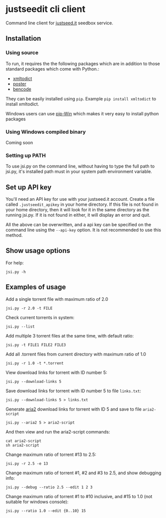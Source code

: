 # justseedit cli client

Command line client for [justseed.it](https://justseed.it) seedbox service.

## Installation

### Using source

To run, it requires the the following packages which are in addition to those standard packages which come with Python.:

- [xmltodict](http://pypi.python.org/pypi/xmltodict/)
- [poster](http://pypi.python.org/pypi/poster/)
- [bencode](http://pypi.python.org/pypi/bencode/)

They can be easily installed using `pip`. Example `pip install xmltodict` to install xmltodict.

Windows users can use [pip-Win](https://sites.google.com/site/pydatalog/python/pip-for-windows) which makes it very easy to install python packages

### Using Windows compiled binary

Coming soon

### Setting up PATH

To use jsi.py on the command line, without having to type the full path to jsi.py, it's installed path must in your system path environment variable.

## Set up API key

You'll need an API key for use with your justseed.it account. Create a file called `.justseedit_apikey` in your home directory. If this file is not found in your home directory, then it will look for it in the same directory as the running jsi.py. If it is not found in either, it will display an error and quit.

All the above can be overwritten, and a api key can be specified on the command line using the `--api-key` option. It is not recommended to use this method.

## Show usage options

For help:

	jsi.py -h
	
## Examples of usage

Add a single torrent file with maximum ratio of 2.0

	jsi.py -r 2.0 -t FILE
	
Check current torrents in system:

	jsi.py --list
	
Add multiple 3 torrent files at the same time, with default ratio:

	jsi.py -t FILE1 FILE2 FILE3
	
Add all .torrent files from current directory with maximum ratio of 1.0

	jsi.py -r 1.0 -t *.torrent
	
View download links for torrent with ID number 5:

	jsi.py --download-links 5

Save download links for torrent with ID number 5 to file `links.txt`:

	jsi.py --download-links 5 > links.txt
	
Generate [aria2](http://aria2.sourceforge.net/) download links for torrent with ID 5 and save to file `aria2-script`

	jsi.py --aria2 5 > aria2-script
	
And then view and run the aria2-script commands:

	cat aria2-script
	sh aria2-script
	
Change maximum ratio of torrent #13 to 2.5:

	jsi.py -r 2.5 -e 13
	
Change maximum ratio of torrent #1, #2 and #3 to 2.5, and show debugging info:
	
	jsi.py --debug --ratio 2.5 --edit 1 2 3
	
Change maximum ratio of torrent #1 to #10 inclusive, and #15 to 1.0 (not suitable for windows console):

	jsi.py --ratio 1.0 --edit {0..10} 15
	
